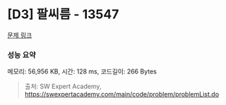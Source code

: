 # [D3] 팔씨름 - 13547 

[문제 링크](https://swexpertacademy.com/main/code/problem/problemDetail.do?contestProbId=AX6PP9G6p1sDFAS9) 

### 성능 요약

메모리: 56,956 KB, 시간: 128 ms, 코드길이: 266 Bytes



> 출처: SW Expert Academy, https://swexpertacademy.com/main/code/problem/problemList.do